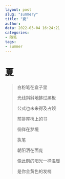 ```yaml
---
layout: post
slug: "summery"
title: "夏"
author: 
data: 2022-03-04 16:24:21
categories:
- 随笔
tags:
- summer
---
```


# 夏

>白粉笔在盒子里
>  
>光线斜斜地拂过黑板
>  
>公式也未来得及占领
>  
>前排座椅上的书
>  
>徜徉在梦境
>  
>执笔
>  
>朝阳洒在面庞
>  
>像此刻的阳光一样温暖
>  
>是你金黄色的发梢
